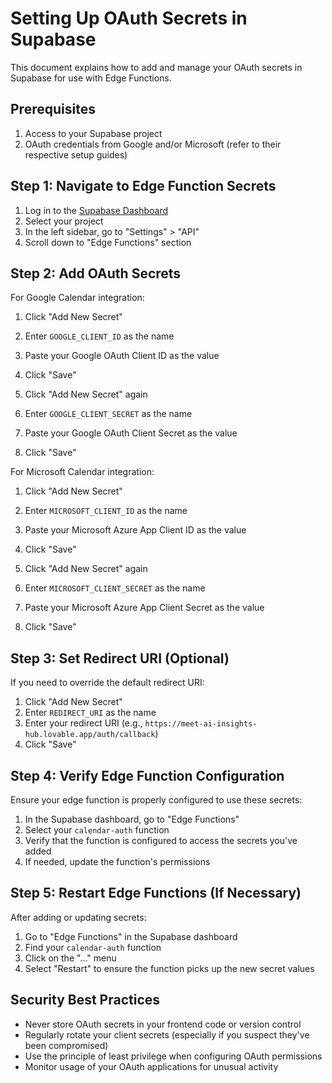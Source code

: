 
# Setting Up OAuth Secrets in Supabase

This document explains how to add and manage your OAuth secrets in Supabase for use with Edge Functions.

## Prerequisites

1. Access to your Supabase project
2. OAuth credentials from Google and/or Microsoft (refer to their respective setup guides)

## Step 1: Navigate to Edge Function Secrets

1. Log in to the [Supabase Dashboard](https://supabase.com/dashboard)
2. Select your project
3. In the left sidebar, go to "Settings" > "API"
4. Scroll down to "Edge Functions" section

## Step 2: Add OAuth Secrets

For Google Calendar integration:

1. Click "Add New Secret"
2. Enter `GOOGLE_CLIENT_ID` as the name
3. Paste your Google OAuth Client ID as the value
4. Click "Save"

5. Click "Add New Secret" again
6. Enter `GOOGLE_CLIENT_SECRET` as the name
7. Paste your Google OAuth Client Secret as the value
8. Click "Save"

For Microsoft Calendar integration:

1. Click "Add New Secret"
2. Enter `MICROSOFT_CLIENT_ID` as the name
3. Paste your Microsoft Azure App Client ID as the value
4. Click "Save"

5. Click "Add New Secret" again
6. Enter `MICROSOFT_CLIENT_SECRET` as the name
7. Paste your Microsoft Azure App Client Secret as the value
8. Click "Save"

## Step 3: Set Redirect URI (Optional)

If you need to override the default redirect URI:

1. Click "Add New Secret"
2. Enter `REDIRECT_URI` as the name
3. Enter your redirect URI (e.g., `https://meet-ai-insights-hub.lovable.app/auth/callback`)
4. Click "Save"

## Step 4: Verify Edge Function Configuration

Ensure your edge function is properly configured to use these secrets:

1. In the Supabase dashboard, go to "Edge Functions"
2. Select your `calendar-auth` function
3. Verify that the function is configured to access the secrets you've added
4. If needed, update the function's permissions

## Step 5: Restart Edge Functions (If Necessary)

After adding or updating secrets:

1. Go to "Edge Functions" in the Supabase dashboard
2. Find your `calendar-auth` function
3. Click on the "..." menu
4. Select "Restart" to ensure the function picks up the new secret values

## Security Best Practices

- Never store OAuth secrets in your frontend code or version control
- Regularly rotate your client secrets (especially if you suspect they've been compromised)
- Use the principle of least privilege when configuring OAuth permissions
- Monitor usage of your OAuth applications for unusual activity
